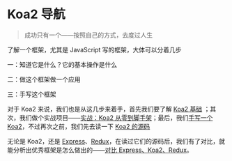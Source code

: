 # Koa2 导航

> 成功只有一个——按照自己的方式，去度过人生

了解一个框架，尤其是 JavaScript 写的框架，大体可以分着几步

一：知道它是什么？它的基本操作是什么

二：做这个框架做一个应用

三：手写这个框架

对于 Koa2 来说，我们也是从这几步来着手，首先我们要了解 [Koa2 基础](./Koa2基础.md) ；其次，我们做个实战项目——[实战：Koa2 从零到脚手架](./实战：Koa2从零到脚手架.md)；最后，我们[手写一个 Koa2](./手写Koa2.md)，不过再次之前，我们先去读一下 [Koa2 的源码](./源码分析.md)

无论是 Koa2，还是 [Express](../Express/)、[Redux](../../React/状态库/Redux.md)，在读过它们的源码后，我们有了对比，就能分析出优秀框架是怎么做出的——[对比 Express、Koa2、Redux](./对比Express、Koa2、Redux.md)。
